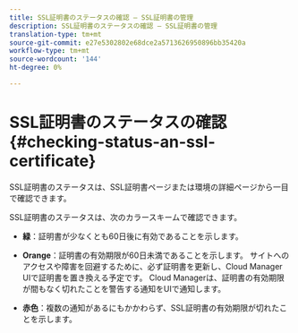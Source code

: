 ```yaml
---
title: SSL証明書のステータスの確認 — SSL証明書の管理
description: SSL証明書のステータスの確認 — SSL証明書の管理
translation-type: tm+mt
source-git-commit: e27e5302802e68dce2a5713626950896bb35420a
workflow-type: tm+mt
source-wordcount: '144'
ht-degree: 0%

---
```



# SSL証明書のステータスの確認 {#checking-status-an-ssl-certificate}

SSL証明書のステータスは、SSL証明書ページまたは環境の詳細ページから一目で確認できます。

SSL証明書のステータスは、次のカラースキームで確認できます。

* **緑**：証明書が少なくとも60日後に有効であることを示します。

* **Orange**：証明書の有効期限が60日未満であることを示します。 サイトへのアクセスや障害を回避するために、必ず証明書を更新し、Cloud Manager UIで証明書を置き換える予定です。 Cloud Managerは、証明書の有効期限が間もなく切れたことを警告する通知をUIで通知します。

* **赤色**：複数の通知があるにもかかわらず、SSL証明書の有効期限が切れたことを示します。